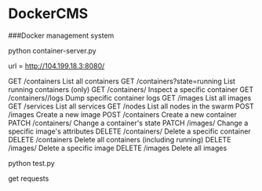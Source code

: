 # DockerCMS

###Docker management system

python container-server.py

url = <http://104.199.18.3:8080/>

GET /containers                     List all containers
GET /containers?state=running      List running containers (only)
GET /containers/<id>                Inspect a specific container
GET /containers/<id>/logs           Dump specific container logs
GET /images                         List all images
GET /services                       List all services
GET /nodes                          List all nodes in the swarm
POST /images                        Create a new image
POST /containers                    Create a new container
PATCH /containers/<id>              Change a container's state
PATCH /images/<id>                  Change a specific image's attributes
DELETE /containers/<id>             Delete a specific container
DELETE /containers                  Delete all containers (including running)
DELETE /images/<id>                 Delete a specific image
DELETE /images                      Delete all images



python test.py

get requests





